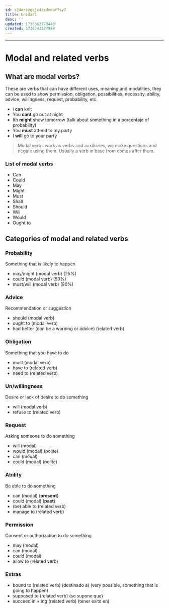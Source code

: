 ```yaml
---
id: s24mrizgqjc4czdmdaf7sy7
title: Unidad1
desc: ''
updated: 1736863779440
created: 1736343327999
---
```

---
# Modal and related verbs
## What are modal verbs?
These are verbs that can have different uses, meaning and modalities, they can be used to show permission, obligation, possibilities, necessity, ability, advice, willingness, request, probability, etc.

- i **can** knit
- You **cant** go out at night
- Ith **might** show tomorrow (talk about something in a porcentaje of probability)
- You **must** attend to my party
- I **will** go to your party

> Modal verbs work as verbs and auxiliaries, we make questions and negate using them. Usually a verb in base from comes after them.

### List of modal verbs
- Can
- Could
- May
- Might
- Must
- Shall
- Should
- Will
- Would
- Ought to

## Categories of modal and related verbs
### Probability
Something that is likely to happen
- may/might (modal verb) (25%)
- could (modal verb) (50%)
- must/will (modal verb) (90%)

### Advice
Recommendation or suggestion
- should (modal verb)
- ought to (modal verb)
- had better (can be a warning or advice) (related verb)

### Obligation
Something that you have to do
- must (modal verb)
- have to (related verb)
- need to (related verb)

### Un/willingness
Desire or lack of desire to do something
- will (modal verb)
- refuse to (related verb)

### Request 
Asking someone to do something
- will (modal)
- would (modal) (polite)
- can (modal)
- could (modal) (polite)

### Ability
Be able to do something
- can (modal) (**present**)
- could (modal) (**past**)
- (be) able to (related verb)
- manage to (related verb)

### Permission
Consent or authorization to do something
- may (modal)
- can (modal)
- could (modal)
- allow to (related verb)

### Extras
- bound to (related verb) (destinado a) (very possible, something that is going to happen)
- supposed to (related verb) (se supone que)
- succeed in + ing (related verb) (tener exito en)

